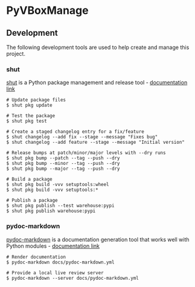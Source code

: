 # PyVBoxManage

## Development
The following development tools are used to help create and manage this project.

### shut
[shut](https://pypi.org/project/shut) is a Python package management and release 
tool - [documentation link](https://github.com/NiklasRosenstein/shut/blob/develop/docs/docs/index.md)
```shell script
# Update package files
$ shut pkg update

# Test the package
$ shut pkg test

# Create a staged changelog entry for a fix/feature
$ shut changelog --add fix --stage --message "Fixes bug"
$ shut changelog --add feature --stage --message "Initial version"

# Release bumps at patch/minor/major levels with --dry runs
$ shut pkg bump --patch --tag --push --dry
$ shut pkg bump --minor --tag --push --dry
$ shut pkg bump --major --tag --push --dry

# Build a package
$ shut pkg build -vvv setuptools:wheel
$ shut pkg build -vvv setuptools:*

# Publish a package
$ shut pkg publish --test warehouse:pypi
$ shut pkg publish warehouse:pypi
```

### pydoc-markdown
[pydoc-markdown](https://pypi.org/project/pydoc-markdown) is a documentation generation 
tool that works well with Python modules - [documentation link](https://pydoc-markdown.readthedocs.io/en/latest/)
```shell script
# Render documentation
$ pydoc-markdown docs/pydoc-markdown.yml 

# Provide a local live review server 
$ pydoc-markdown --server docs/pydoc-markdown.yml
```
